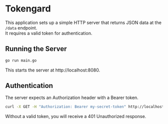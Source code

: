 # Tokengard

This application sets up a simple HTTP server that returns JSON data at the `/data` endpoint.  
It requires a valid token for authentication.

## Running the Server

```bash
go run main.go
```

This starts the server at http://localhost:8080.

## Authentication

The server expects an Authorization header with a Bearer token.
```bash
curl -X GET -H "Authorization: Bearer my-secret-token" http://localhost:8080/data
```


Without a valid token, you will receive a 401 Unauthorized response.
